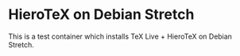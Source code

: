 # HieroTeX on Debian Stretch

This is a test container which installs TeX Live + HieroTeX on Debian Stretch.

